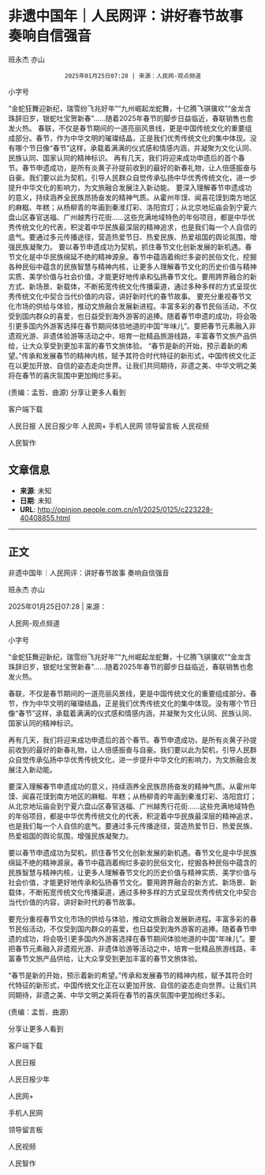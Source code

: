 # 非遗中国年｜人民网评：讲好春节故事 奏响自信强音

班永杰   亦山


					2025年01月25日07:28 | 来源：人民网-观点频道


小字号





“金蛇狂舞迎新纪，瑞雪纷飞兆好年”“九州崛起龙蛇舞，十亿腾飞骐骥欢”“金龙含珠辞旧岁，银蛇吐宝贺新春”……随着2025年春节的脚步日益临近，春联销售也愈发火热。
春联，不仅是春节期间的一道亮丽风景线，更是中国传统文化的重要组成部分。春节，作为中华文明的璀璨结晶，正是我们优秀传统文化的集中体现。没有哪个节日像“春节”这样，承载着满满的仪式感和情感内涵，并凝聚为文化认同、民族认同、国家认同的精神标识。
再有几天，我们将迎来成功申遗后的首个春节。春节申遗成功，是所有炎黄子孙提前收到的最好的新春礼物，让人倍感振奋与自豪。我们要以此为契机，引导人民群众自觉传承弘扬中华优秀传统文化，进一步提升中华文化的影响力，为文旅融合发展注入新动能。
要深入理解春节申遗成功的意义，持续涵养全民族昂扬奋发的精神气质。从霍州年馍、闻喜花馍到南方地区的麻糍、年糕；从杨柳青的年画到秦淮灯彩、洛阳宫灯；从北京地坛庙会到宁夏六盘山区春官送福、广州越秀行花街……这些充满地域特色的年俗项目，都是中华优秀传统文化的代表，积淀着中华民族最深层的精神追求，也是我们每一个人自信的底气。要通过多元传播途径，营造热爱节日、热爱民族、热爱祖国的舆论氛围，增强民族凝聚力。
要以春节申遗成功为契机，抓住春节文化创新发展的新机遇。春节文化是中华民族绵延不绝的精神源泉。春节中蕴涵着绚烂多姿的民俗文化，挖掘各种民俗中蕴含的民族智慧与精神内核，让更多人理解春节文化的历史价值与精神实质、美学价值与社会价值，才能更好地传承和弘扬春节文化。要用跨界融合的新方式、新场景、新载体，不断拓宽传统文化传播渠道，通过多种多样的方式呈现优秀传统文化中契合当代价值的内容，讲好新时代的春节故事。
要充分重视春节文化市场的供给与体验，推动文旅融合发展新进程。丰富多彩的春节民俗活动，不仅受到国内群众的喜爱，也日益受到海外游客的追捧。随着春节申遗的成功，将会吸引更多国内外游客选择在春节期间体验地道的中国“年味儿”。要把春节元素融入非遗观光游、非遗体验游等活动之中，培育一批精品旅游线路，丰富春节文旅产品供给，让大众享受到更加丰富的春节文旅体验。
“春节是新的开始，预示着新的希望。”传承和发展春节的精神内核，赋予其符合时代特征的新形式，中国传统文化正在以更加开放、自信的姿态走向世界。让我们共同期待，非遗之美、中华文明之美将在春节的喜庆氛围中更加绚烂多彩。

(责编：孟哲、曲源)
分享让更多人看到  


客户端下载

人民日报
人民日报少年
人民网+
手机人民网
领导留言板
人民视频

人民智作

## 文章信息

- **来源**: 未知
- **日期**: 未知
- **URL**: http://opinion.people.com.cn/n1/2025/0125/c223228-40408855.html

---

## 正文

非遗中国年｜人民网评：讲好春节故事 奏响自信强音

班永杰   亦山

2025年01月25日07:28 | 来源：

人民网-观点频道

小字号

“金蛇狂舞迎新纪，瑞雪纷飞兆好年”“九州崛起龙蛇舞，十亿腾飞骐骥欢”“金龙含珠辞旧岁，银蛇吐宝贺新春”……随着2025年春节的脚步日益临近，春联销售也愈发火热。

春联，不仅是春节期间的一道亮丽风景线，更是中国传统文化的重要组成部分。春节，作为中华文明的璀璨结晶，正是我们优秀传统文化的集中体现。没有哪个节日像“春节”这样，承载着满满的仪式感和情感内涵，并凝聚为文化认同、民族认同、国家认同的精神标识。

再有几天，我们将迎来成功申遗后的首个春节。春节申遗成功，是所有炎黄子孙提前收到的最好的新春礼物，让人倍感振奋与自豪。我们要以此为契机，引导人民群众自觉传承弘扬中华优秀传统文化，进一步提升中华文化的影响力，为文旅融合发展注入新动能。

要深入理解春节申遗成功的意义，持续涵养全民族昂扬奋发的精神气质。从霍州年馍、闻喜花馍到南方地区的麻糍、年糕；从杨柳青的年画到秦淮灯彩、洛阳宫灯；从北京地坛庙会到宁夏六盘山区春官送福、广州越秀行花街……这些充满地域特色的年俗项目，都是中华优秀传统文化的代表，积淀着中华民族最深层的精神追求，也是我们每一个人自信的底气。要通过多元传播途径，营造热爱节日、热爱民族、热爱祖国的舆论氛围，增强民族凝聚力。

要以春节申遗成功为契机，抓住春节文化创新发展的新机遇。春节文化是中华民族绵延不绝的精神源泉。春节中蕴涵着绚烂多姿的民俗文化，挖掘各种民俗中蕴含的民族智慧与精神内核，让更多人理解春节文化的历史价值与精神实质、美学价值与社会价值，才能更好地传承和弘扬春节文化。要用跨界融合的新方式、新场景、新载体，不断拓宽传统文化传播渠道，通过多种多样的方式呈现优秀传统文化中契合当代价值的内容，讲好新时代的春节故事。

要充分重视春节文化市场的供给与体验，推动文旅融合发展新进程。丰富多彩的春节民俗活动，不仅受到国内群众的喜爱，也日益受到海外游客的追捧。随着春节申遗的成功，将会吸引更多国内外游客选择在春节期间体验地道的中国“年味儿”。要把春节元素融入非遗观光游、非遗体验游等活动之中，培育一批精品旅游线路，丰富春节文旅产品供给，让大众享受到更加丰富的春节文旅体验。

“春节是新的开始，预示着新的希望。”传承和发展春节的精神内核，赋予其符合时代特征的新形式，中国传统文化正在以更加开放、自信的姿态走向世界。让我们共同期待，非遗之美、中华文明之美将在春节的喜庆氛围中更加绚烂多彩。

(责编：孟哲、曲源)

分享让更多人看到

客户端下载

人民日报

人民日报少年

人民网+

手机人民网

领导留言板

人民视频

人民智作

